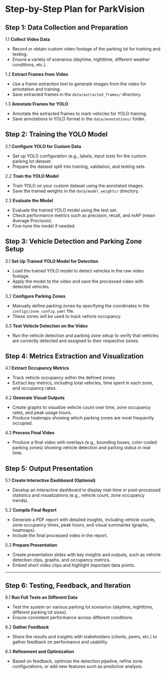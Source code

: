 # **Step-by-Step Plan for ParkVision**

## **Step 1: Data Collection and Preparation**

1.1 **Collect Video Data**

- Record or obtain custom video footage of the parking lot for training and testing.
- Ensure a variety of scenarios (daytime, nighttime, different weather conditions, etc.).

1.2 **Extract Frames from Video**

- Use a frame extraction tool to generate images from the video for annotation and training.
- Save extracted frames in the `data/extracted_frames/` directory.

1.3 **Annotate Frames for YOLO**

- Annotate the extracted frames to mark vehicles for YOLO training.
- Save annotations in YOLO format in the `data/annotations/` folder.

## **Step 2: Training the YOLO Model**

2.1 **Configure YOLO for Custom Data**

- Set up YOLO configuration (e.g., labels, input size) for the custom parking lot dataset.
- Prepare the dataset split into training, validation, and testing sets.

2.2 **Train the YOLO Model**

- Train YOLO on your custom dataset using the annotated images.
- Save the trained weights in the `data/model_weights/` directory.

2.3 **Evaluate the Model**

- Evaluate the trained YOLO model using the test set.
- Check performance metrics such as precision, recall, and mAP (mean Average Precision).
- Fine-tune the model if needed.


## **Step 3: Vehicle Detection and Parking Zone Setup**

3.1 **Set Up Trained YOLO Model for Detection**

- Load the trained YOLO model to detect vehicles in the raw video footage.
- Apply the model to the video and save the processed video with detected vehicles.

3.2 **Configure Parking Zones**

- Manually define parking zones by specifying the coordinates in the `configs/zone_config.yaml` file.
- These zones will be used to track vehicle occupancy.

3.3 **Test Vehicle Detection on the Video**

- Run the vehicle detection and parking zone setup to verify that vehicles are correctly detected and assigned to their respective zones.



## **Step 4: Metrics Extraction and Visualization**

4.1 **Extract Occupancy Metrics**

- Track vehicle occupancy within the defined zones.
- Extract key metrics, including total vehicles, time spent in each zone, and occupancy rates.

4.2 **Generate Visual Outputs**

- Create graphs to visualize vehicle count over time, zone occupancy rates, and peak usage hours.
- Produce heatmaps showing which parking zones are most frequently occupied.

4.3 **Process Final Video**

- Produce a final video with overlays (e.g., bounding boxes, color-coded parking zones) showing vehicle detection and parking status in real time.



## **Step 5: Output Presentation**

5.1 **Create Interactive Dashboard (Optional)**

- Develop an interactive dashboard to display real-time or post-processed statistics and visualizations (e.g., vehicle count, zone occupancy trends).

5.2 **Compile Final Report**

- Generate a PDF report with detailed insights, including vehicle counts, zone occupancy times, peak hours, and visual summaries (graphs, heatmaps).
- Include the final processed video in the report.

5.3 **Prepare Presentation**

- Create presentation slides with key insights and outputs, such as vehicle detection clips, graphs, and occupancy metrics.
- Embed short video clips and highlight important data points.

---

## **Step 6: Testing, Feedback, and Iteration**

6.1 **Run Full Tests on Different Data**

- Test the system on various parking lot scenarios (daytime, nighttime, different parking lot sizes).
- Ensure consistent performance across different conditions.

6.2 **Gather Feedback**

- Share the results and insights with stakeholders (clients, peers, etc.) to gather feedback on performance and usability.

6.3 **Refinement and Optimization**

- Based on feedback, optimize the detection pipeline, refine zone configurations, or add new features such as predictive analysis.
